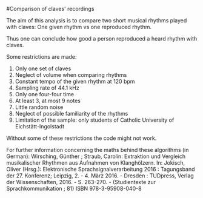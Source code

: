 #Comparison of claves' recordings

The aim of this analysis is to compare two short musical rhythms played with claves: 
One given rhythm vs one reproduced rhythm.

Thus one can conclude how good a person reproduced a heard rhythm with claves.

Some restrictions are made:
1. Only one set of claves
2. Neglect of volume when comparing rhythms
3. Constant tempo of the given rhythm at 120 bpm
4. Sampling rate of 44.1 kHz
5. Only one four-four time
6. At least 3, at most 9 notes
7. Little random noise
8. Neglect of possible familiarity of the rhythms
9. Limitation of the sample: only students of Catholic University of Eichstätt-Ingolstadt

Without some of these restrictions the code might not work. 

For further information concerning the maths behind these algorithms (in German): 
Wirsching, Günther ; Straub, Carolin: Extraktion und Vergleich musikalischer Rhythmen aus Aufnahmen von Klanghölzern. 
In: Jokisch, Oliver (Hrsg.): Elektronische Sprachsignalverarbeitung 2016 : Tagungsband der 27. Konferenz; Leipzig, 2. - 4. März 2016. - Dresden : TUDpress, Verlag der Wissenschaften, 2016. - S. 263-270. - (Studientexte zur Sprachkommunikation ; 81) 
ISBN 978-3-95908-040-8

